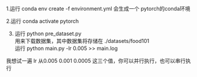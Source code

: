 1.运行
conda env create -f environment.yml
会生成一个 pytorch的conda环境  

2.运行 conda activate pytorch   

3. 运行 python pre_dataset.py   
用来下载数据集，其中数据集将存储在 ./datasets/food101  
运行 python main.py -lr 0.005 >> main.log   

我想试一遍 lr 从0.005 0.001 0.0005 这三个值，你可以并行执行，也可以串行执行



